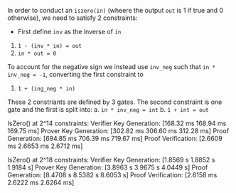 In order to conduct an `iszero(in)` (wheere the output `out` is 1 if true and 0 otherwise), we need to satisfy 2 constraints:
- First define `inv` as the inverse of `in`
1. `1 - (inv * in) = out`
2. `in * out = 0`

To account for the negative sign we instead use `inv_neg` such that `in * inv_neg = -1`, converting the first constraint to
1. `1 + (ing_neg * in)`

These 2 constriants are defined by 3 gates. The second constraint is one gate and the first is split into:
a. `in * inv_neg = int`
b. `1 + int = out`

IsZero() at 2^14 constraints:
Verifier Key Generation:   [168.32 ms 168.94 ms 169.75 ms]
Prover Key Generation:     [302.82 ms 306.60 ms 312.28 ms]
Proof Generation:          [694.85 ms 706.39 ms 719.67 ms] 
Proof Verification:        [2.6609 ms 2.6653 ms 2.6712 ms]  

IsZero() at 2^18 constraints:
Verifier Key Generation:   [1.8569 s 1.8852 s 1.9184 s]
Prover Key Generation:     [3.8963 s 3.9675 s 4.0449 s]
Proof Generation:          [8.4708 s 8.5382 s 8.6053 s] 
Proof Verification:        [2.6158 ms 2.6222 ms 2.6264 ms]  